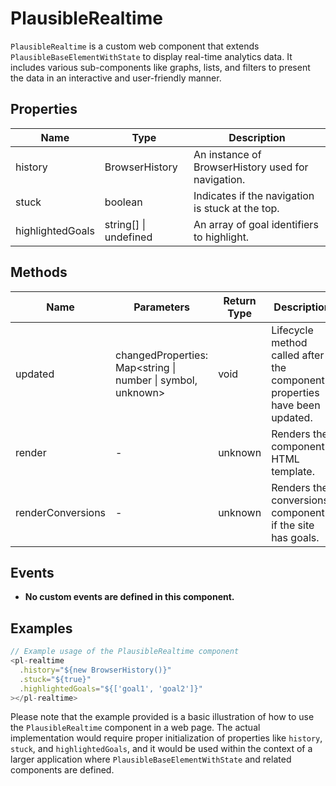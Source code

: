 # PlausibleRealtime

`PlausibleRealtime` is a custom web component that extends `PlausibleBaseElementWithState` to display real-time analytics data. It includes various sub-components like graphs, lists, and filters to present the data in an interactive and user-friendly manner.

## Properties

| Name              | Type                          | Description                                           |
|-------------------|-------------------------------|-------------------------------------------------------|
| history           | BrowserHistory                | An instance of BrowserHistory used for navigation.    |
| stuck             | boolean                       | Indicates if the navigation is stuck at the top.      |
| highlightedGoals  | string[] \| undefined         | An array of goal identifiers to highlight.            |

## Methods

| Name      | Parameters                                      | Return Type | Description                                                 |
|-----------|-------------------------------------------------|-------------|-------------------------------------------------------------|
| updated   | changedProperties: Map<string \| number \| symbol, unknown> | void        | Lifecycle method called after the component's properties have been updated. |
| render    | -                                               | unknown     | Renders the component's HTML template.                      |
| renderConversions | -                                               | unknown     | Renders the conversions component if the site has goals.    |

## Events

- **No custom events are defined in this component.**

## Examples

```typescript
// Example usage of the PlausibleRealtime component
<pl-realtime
  .history="${new BrowserHistory()}"
  .stuck="${true}"
  .highlightedGoals="${['goal1', 'goal2']}"
></pl-realtime>
```

Please note that the example provided is a basic illustration of how to use the `PlausibleRealtime` component in a web page. The actual implementation would require proper initialization of properties like `history`, `stuck`, and `highlightedGoals`, and it would be used within the context of a larger application where `PlausibleBaseElementWithState` and related components are defined.